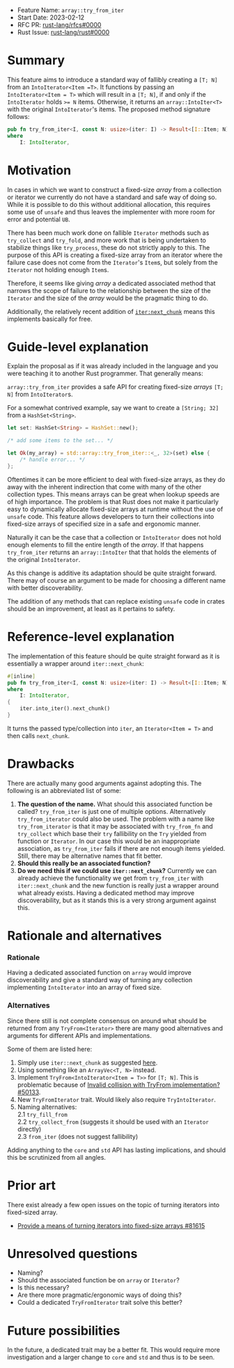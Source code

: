 - Feature Name: `array::try_from_iter`
- Start Date: 2023-02-12
- RFC PR: [rust-lang/rfcs#0000](https://github.com/rust-lang/rfcs/pull/0000)
- Rust Issue: [rust-lang/rust#0000](https://github.com/rust-lang/rust/issues/0000)

# Summary

[summary]: #summary

This feature aims to introduce a standard way of fallibly creating a `[T; N]` from an
`IntoIterator<Item =T>`. It functions by passing an `IntoIterator<Item = T>` which will result in a
`[T; N]`, if and only if the `IntoIterator` holds `>= N` items. Otherwise, it returns an
`array::IntoIter<T>` with the original `IntoIterator`'s items. The proposed method signature follows:

```rust
pub fn try_from_iter<I, const N: usize>(iter: I) -> Result<[I::Item; N], IntoIter<I::Item, N>>
where
    I: IntoIterator,
```

# Motivation

[motivation]: #motivation

In cases in which we want to construct a fixed-size _array_ from a collection or iterator we currently
do not have a standard and safe way of doing so. While it is possible to do this without additional
allocation, this requires some use of `unsafe` and thus leaves the implementer with more room for error
and potential `UB`.

There has been much work done on fallible `Iterator` methods such as `try_collect` and `try_fold`, and
more work that is being undertaken to stabilize things like `try_process`, these do not strictly apply to
this. The purpose of this API is creating a fixed-size array from an iterator where the failure case does
not come from the `Iterator`'s `Item`s, but solely from the `Iterator` not holding enough `Item`s.

Therefore, it seems like giving _array_ a dedicated associated method that narrows the scope of failure
to the relationship between the size of the `Iterator` and the size of the _array_ would be the pragmatic
thing to do.

Additionally, the relatively recent addition of [`iter:next_chunk`](https://github.com/rust-lang/rust/issues/98326)
means this implements basically for free.

# Guide-level explanation

[guide-level-explanation]: #guide-level-explanation

Explain the proposal as if it was already included in the language and you were teaching it to another Rust programmer. That generally means:

`array::try_from_iter` provides a safe API for creating fixed-size _arrays_ `[T; N]` from `IntoIterator`s.

For a somewhat contrived example, say we want to create a `[String; 32]` from a `HashSet<String>`.

```rust
let set: HashSet<String> = HashSet::new();

/* add some items to the set... */

let Ok(my_array) = std::array::try_from_iter::<_, 32>(set) else {
    /* handle error... */
};

```

Oftentimes it can be more efficient to deal with fixed-size arrays, as they do away with the inherent
indirection that come with many of the other collection types. This means arrays can be great when
lookup speeds are of high importance. The problem is that Rust does not make it particularly easy to
dynamically allocate fixed-size arrays at runtime without the use of `unsafe` code. This feature allows
developers to turn their collections into fixed-size arrays of specified size in a safe and ergonomic
manner.

Naturally it can be the case that a collection or `IntoIterator` does not hold enough elements to fill the
entire length of the _array_. If that happens `try_from_iter` returns an `array::IntoIter` that that holds
the elements of the original `IntoIterator`.

As this change is additive its adaptation should be quite straight forward. There may of course an
argument to be made for choosing a different name with better discoverability.

The addition of any methods that can replace existing `unsafe` code in crates should be an improvement, at
least as it pertains to safety.

# Reference-level explanation

[reference-level-explanation]: #reference-level-explanation

The implementation of this feature should be quite straight forward as it is essentially a wrapper around
`iter::next_chunk`:

```rust
#[inline]
pub fn try_from_iter<I, const N: usize>(iter: I) -> Result<[I::Item; N], IntoIter<I::Item, N>>
where
    I: IntoIterator,
{
    iter.into_iter().next_chunk()
}
```

It turns the passed type/collection into `iter`, an `Iterator<Item = T>` and then calls `next_chunk`.

# Drawbacks

[drawbacks]: #drawbacks

There are actually many good arguments against adopting this. The following is an abbreviated list of
some:

1. **The question of the name.** What should this associated function be called? `try_from_iter` is just
   one of multiple options. Alternatively `try_from_iterator` could also be used. The problem with
   a name like `try_from_iterator` is that it may be associated with `try_from_fn` and `try_collect` which
   base their `try` fallibility on the `Try` yielded from function or `Iterator`. In our case this would
   be an inappropriate association, as `try_from_iter` fails if there are not enough items yielded. Still,
   there may be alternative names that fit better.
2. **Should this really be an associated function?**
3. **Do we need this if we could use `iter::next_chunk`?** Currently we can already achieve the
   functionality we get from `try_from_iter` with `iter::next_chunk` and the new function is really just
   a wrapper around what already exists. Having a dedicated method may improve discoverability, but as it
   stands this is a very strong argument against this.

# Rationale and alternatives

[rationale-and-alternatives]: #rationale-and-alternatives

### Rationale

Having a dedicated associated function on `array` would improve discoverability and give a standard way
of turning any collection implementing `IntoIterator` into an array of fixed size.

### Alternatives

Since there still is not complete consensus on around what should be returned from any `TryFrom<Iterator>`
there are many good alternatives and arguments for different APIs and implementations.

Some of them are listed here:

1. Simply use `iter::next_chunk` as suggested [here](https://github.com/rust-lang/rust/pull/107634#discussion_r1103707872).
2. Using something like an `ArrayVec<T, N>` instead.
3. Implement `TryFrom<IntoIterator<Item = T>>` for `[T; N]`. This is problematic because of
   [Invalid collision with TryFrom implementation? #50133](https://github.com/rust-lang/rust/issues/50133).
4. New `TryFromIterator` trait. Would likely also require `TryIntoIterator`.
5. Naming alternatives:  
   2.1 `try_fill_from`  
   2.2 `try_collect_from` (suggests it should be used with an `Iterator` directly)  
   2.3 `from_iter` (does not suggest fallibility)

Adding anything to the `core` and `std` API has lasting implications, and should this be scrutinized from
all angles.

# Prior art

[prior-art]: #prior-art

There exist already a few open issues on the topic of turning iterators into fixed-sized array.

- [Provide a means of turning iterators into fixed-size arrays #81615](https://github.com/rust-lang/rust/issues/81615)

# Unresolved questions

[unresolved-questions]: #unresolved-questions

- Naming?
- Should the associated function be on `array` or `Iterator`?
- Is this necessary?
- Are there more pragmatic/ergonomic ways of doing this?
- Could a dedicated `TryFromIterator` trait solve this better?

# Future possibilities

[future-possibilities]: #future-possibilities

In the future, a dedicated trait may be a better fit. This would require more investigation
and a larger change to `core` and `std` and thus is to be seen.
